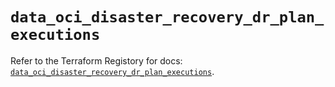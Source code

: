 # `data_oci_disaster_recovery_dr_plan_executions`

Refer to the Terraform Registory for docs: [`data_oci_disaster_recovery_dr_plan_executions`](https://registry.terraform.io/providers/oracle/oci/6.18.0/docs/data-sources/disaster_recovery_dr_plan_executions).

